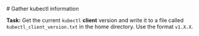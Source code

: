 # Gather kubectl information

**Task:** Get the current `kubectl` **client** version and write it to a file called `kubectl_client_version.txt` in the home directory. Use the format `v1.X.X`.
